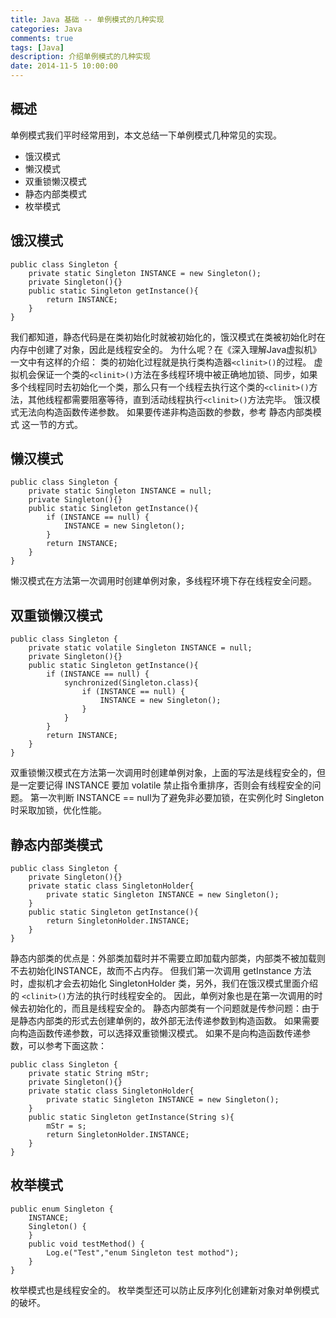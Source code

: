 ```yaml
---
title: Java 基础 -- 单例模式的几种实现
categories: Java
comments: true
tags: [Java]
description: 介绍单例模式的几种实现
date: 2014-11-5 10:00:00
---
```


## 概述

单例模式我们平时经常用到，本文总结一下单例模式几种常见的实现。

 - 饿汉模式
 - 懒汉模式
 - 双重锁懒汉模式
 - 静态内部类模式
 - 枚举模式

## 饿汉模式

```
public class Singleton {
    private static Singleton INSTANCE = new Singleton();
    private Singleton(){}
    public static Singleton getInstance(){
        return INSTANCE;
    }
}
```

我们都知道，静态代码是在类初始化时就被初始化的，饿汉模式在类被初始化时在内存中创建了对象，因此是线程安全的。
为什么呢？在《深入理解Java虚拟机》一文中有这样的介绍：
类的初始化过程就是执行类构造器`<clinit>()`的过程。
虚拟机会保证一个类的`<clinit>()`方法在多线程环境中被正确地加锁、同步，如果多个线程同时去初始化一个类，那么只有一个线程去执行这个类的`<clinit>()`方法，其他线程都需要阻塞等待，直到活动线程执行`<clinit>()`方法完毕。
饿汉模式无法向构造函数传递参数。
如果要传递非构造函数的参数，参考 静态内部类模式 这一节的方式。

## 懒汉模式

```
public class Singleton {
    private static Singleton INSTANCE = null;
    private Singleton(){}
    public static Singleton getInstance(){
        if (INSTANCE == null) {
            INSTANCE = new Singleton();
        }
        return INSTANCE;
    }
}
```

懒汉模式在方法第一次调用时创建单例对象，多线程环境下存在线程安全问题。

## 双重锁懒汉模式

```
public class Singleton {
    private static volatile Singleton INSTANCE = null;
    private Singleton(){}
    public static Singleton getInstance(){
        if (INSTANCE == null) {
            synchronized(Singleton.class){
                if (INSTANCE == null) {
                    INSTANCE = new Singleton();
                }
            }
        }
        return INSTANCE;
    }
}
```

双重锁懒汉模式在方法第一次调用时创建单例对象，上面的写法是线程安全的，但是一定要记得 INSTANCE 要加 volatile 禁止指令重排序，否则会有线程安全的问题。
第一次判断 INSTANCE == null为了避免非必要加锁，在实例化时 Singleton 时采取加锁，优化性能。

## 静态内部类模式

```
public class Singleton {
    private Singleton(){}
    private static class SingletonHolder{
        private static Singleton INSTANCE = new Singleton();
    }
    public static Singleton getInstance(){
        return SingletonHolder.INSTANCE;
    }
}
```

静态内部类的优点是：外部类加载时并不需要立即加载内部类，内部类不被加载则不去初始化INSTANCE，故而不占内存。
但我们第一次调用 getInstance 方法时，虚拟机才会去初始化 SingletonHolder 类，另外，我们在饿汉模式里面介绍的 `<clinit>()`方法的执行时线程安全的。
因此，单例对象也是在第一次调用的时候去初始化的，而且是线程安全的。
静态内部类有一个问题就是传参问题：由于是静态内部类的形式去创建单例的，故外部无法传递参数到构造函数。
如果需要向构造函数传递参数，可以选择双重锁懒汉模式。
如果不是向构造函数传递参数，可以参考下面这款：

```
public class Singleton {
    private static String mStr;
    private Singleton(){}
    private static class SingletonHolder{
        private static Singleton INSTANCE = new Singleton();
    }
    public static Singleton getInstance(String s){
        mStr = s;
        return SingletonHolder.INSTANCE;
    }
}
```

## 枚举模式

```
public enum Singleton {
    INSTANCE;
    Singleton() {
    }
    public void testMethod() {
        Log.e("Test","enum Singleton test mothod");
    }
}
```

枚举模式也是线程安全的。
枚举类型还可以防止反序列化创建新对象对单例模式的破坏。